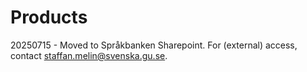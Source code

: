# Products

20250715 - Moved to Språkbanken Sharepoint. For (external) access, contact staffan.melin@svenska.gu.se.